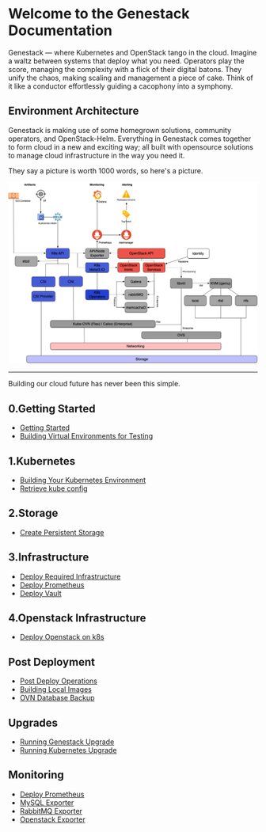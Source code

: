 # Welcome to the Genestack Documentation

Genestack — where Kubernetes and OpenStack tango in the cloud. Imagine a waltz between systems that deploy
what you need. Operators play the score, managing the complexity with a flick of their digital batons. They
unify the chaos, making scaling and management a piece of cake. Think of it like a conductor effortlessly
guiding a cacophony into a symphony.

## Environment Architecture

Genestack is making use of some homegrown solutions, community operators, and OpenStack-Helm. Everything
in Genestack comes together to form cloud in a new and exciting way; all built with opensource solutions
to manage cloud infrastructure in the way you need it.

They say a picture is worth 1000 words, so here's a picture.

![Genestack Architecture Diagram](assets/images/diagram-genestack.png)

---

Building our cloud future has never been this simple.

## 0.Getting Started
  * [Getting Started](getting-started.md)
  * [Building Virtual Environments for Testing](build-test-envs.md)

## 1.Kubernetes
  * [Building Your Kubernetes Environment](build-k8s.md)
  * [Retrieve kube config](kube-config.md)

## 2.Storage
  * [Create Persistent Storage](Create-Persistent-Storage.md)

## 3.Infrastructure
  * [Deploy Required Infrastructure](deploy-required-infrastructure.md)
  * [Deploy Prometheus](prometheus.md)
  * [Deploy Vault](vault.md)

## 4.Openstack Infrastructure
  * [Deploy Openstack on k8s](Deploy-Openstack.md)

## Post Deployment
  * [Post Deploy Operations](post-deploy-ops.md)
  * [Building Local Images](build-local-images.md)
  * [OVN Database Backup](ovn-db-backup.md)

## Upgrades
  * [Running Genestack Upgrade](genestack-upgrade.md)
  * [Running Kubernetes Upgrade](k8s-upgrade.md)

## Monitoring
  * [Deploy Prometheus](prometheus.md)
  * [MySQL Exporter](prometheus-mysql-exporter.md)
  * [RabbitMQ Exporter](prometheus-rabbitmq-exporter.md)
  * [Openstack Exporter](prometheus-openstack-metrics-exporter.md)
